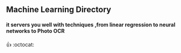 ## Machine Learning Directory


#### it servers you well with techniques ,from linear regression to neural networks to Photo OCR

:+1: :octocat:

